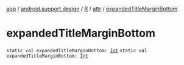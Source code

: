 [app](../../../index.md) / [android.support.design](../../index.md) / [R](../index.md) / [attr](index.md) / [expandedTitleMarginBottom](./expanded-title-margin-bottom.md)

# expandedTitleMarginBottom

`static val expandedTitleMarginBottom: `[`Int`](https://kotlinlang.org/api/latest/jvm/stdlib/kotlin/-int/index.html)
`static val expandedTitleMarginBottom: `[`Int`](https://kotlinlang.org/api/latest/jvm/stdlib/kotlin/-int/index.html)